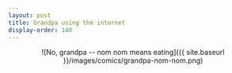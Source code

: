 ```yaml
---
layout: post
title: Grandpa using the internet
display-order: 140
---
```


<div style="text-align:center" markdown="1">
![No, grandpa -- nom nom means eating]({{ site.baseurl }}/images/comics/grandpa-nom-nom.png)
</div>
